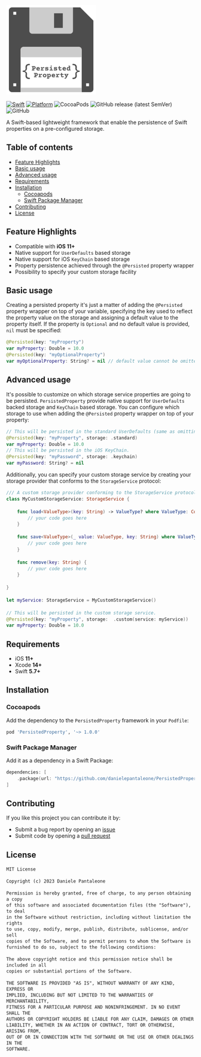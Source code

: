 <p align="left">
<img alt="logo" src="./Assets/Logo.png" width="240">
</p>

[![Swift](https://img.shields.io/endpoint?url=https://swiftpackageindex.com/api/packages/danielepantaleone/PersistedProperty/badge?type=swift-versions&style=flat-square)](https://swiftpackageindex.com/danielepantaleone/PersistedProperty)
[![Platform](https://img.shields.io/endpoint?url=https://swiftpackageindex.com/api/packages/danielepantaleone/PersistedProperty/badge?type=platforms&style=flat-square)](https://swiftpackageindex.com/danielepantaleone/PersistedProperty)
![CocoaPods](https://img.shields.io/cocoapods/v/PersistedProperty.svg?style=flat-square)
![GitHub release (latest SemVer)](https://img.shields.io/github/v/release/danielepantaleone/PersistedProperty?style=flat-square)
![GitHub](https://img.shields.io/github/license/danielepantaleone/PersistedProperty?style=flat-square)

A Swift-based lightweight framework that enable the persistence of Swift properties on a pre-configured storage.

## Table of contents

* [Feature Highlights](#feature-highlights)
* [Basic usage](#basic-usage)
* [Advanced usage](#advanced-usage)
* [Requirements](#requirements)
* [Installation](#installation)
    * [Cocoapods](#cocoapods)
    * [Swift Package Manager](#swift-package-manager)
* [Contributing](#contributing)
* [License](#license)

## Feature Highlights

- Compatible with **iOS 11+**
- Native support for `UserDefaults` based storage
- Native support for iOS `KeyChain` based storage
- Property persistence achieved through the `@Persisted` property wrapper
- Possibility to specify your custom storage facility

## Basic usage

Creating a persisted property it's just a matter of adding the `@Persisted` property wrapper on top of your variable, specifying the  key used to reflect the property value on the storage and assigning a default value to the property itself. If the property is `Optional` and no default value is provided, `nil` must be specified:

```swift
@Persisted(key: "myProperty")
var myProperty: Double = 10.0
@Persisted(key: "myOptionalProperty")
var myOptionalProperty: String? = nil // default value cannot be omitted
```

## Advanced usage

It's possible to customize on which storage service properties are going to be persisted. `PersistedProperty` provide native support for `UserDefaults` backed storage and `KeyChain` based storage. You can configure which storage to use when adding the `@Persisted` property wrapper on top of your property:

```swift
// This will be persisted in the standard UserDefaults (same as omitting the storage parameter).
@Persisted(key: "myProperty", storage: .standard)
var myProperty: Double = 10.0
// This will be persisted in the iOS KeyChain.
@Persisted(key: "myPassword", storage: .keychain)
var myPassword: String? = nil
```

Additionally, you can specify your custom storage service by creating your storage provider that conforms to the `StorageService` protocol:

```swift
/// A custom storage provider conforming to the StorageService protocol
class MyCustomStorageService: StorageService {
    
    func load<ValueType>(key: String) -> ValueType? where ValueType: Codable {
        // your code goes here
    }
    
    func save<ValueType>(_ value: ValueType, key: String) where ValueType: Codable {
        // your code goes here
    }
    
    func remove(key: String) {
        // your code goes here
    }
    
}

let myService: StorageService = MyCustomStorageService()

// This will be persisted in the custom storage service.
@Persisted(key: "myProperty", storage:  .custom(service: myService))
var myProperty: Double = 10.0
```

## Requirements

- iOS **11+**
- Xcode **14+** 
- Swift **5.7+**  

## Installation

### Cocoapods

Add the dependency to the `PersistedProperty` framework in your `Podfile`:

```ruby
pod 'PersistedProperty', '~> 1.0.0'
```

### Swift Package Manager

Add it as a dependency in a Swift Package:

```swift
dependencies: [
    .package(url: "https://github.com/danielepantaleone/PersistedProperty.git", .upToNextMajor(from: "1.0.0"))
]
```

## Contributing

If you like this project you can contribute it by:

- Submit a bug report by opening an [issue](https://github.com/danielepantaleone/PersistedProperty/issues)
- Submit code by opening a [pull request](https://github.com/danielepantaleone/PersistedProperty/pulls)

## License

```
MIT License

Copyright (c) 2023 Daniele Pantaleone

Permission is hereby granted, free of charge, to any person obtaining a copy
of this software and associated documentation files (the "Software"), to deal
in the Software without restriction, including without limitation the rights
to use, copy, modify, merge, publish, distribute, sublicense, and/or sell
copies of the Software, and to permit persons to whom the Software is
furnished to do so, subject to the following conditions:

The above copyright notice and this permission notice shall be included in all
copies or substantial portions of the Software.

THE SOFTWARE IS PROVIDED "AS IS", WITHOUT WARRANTY OF ANY KIND, EXPRESS OR
IMPLIED, INCLUDING BUT NOT LIMITED TO THE WARRANTIES OF MERCHANTABILITY,
FITNESS FOR A PARTICULAR PURPOSE AND NONINFRINGEMENT. IN NO EVENT SHALL THE
AUTHORS OR COPYRIGHT HOLDERS BE LIABLE FOR ANY CLAIM, DAMAGES OR OTHER
LIABILITY, WHETHER IN AN ACTION OF CONTRACT, TORT OR OTHERWISE, ARISING FROM,
OUT OF OR IN CONNECTION WITH THE SOFTWARE OR THE USE OR OTHER DEALINGS IN THE
SOFTWARE.
```
